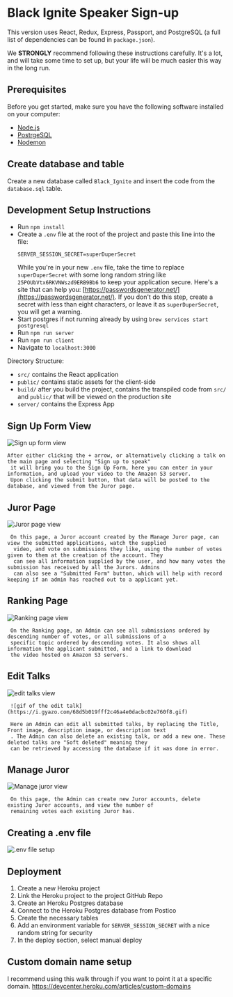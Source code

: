 
# Black Ignite Speaker Sign-up
This version uses React, Redux, Express, Passport, and PostgreSQL (a full list of dependencies can be found in `package.json`).

We **STRONGLY** recommend following these instructions carefully. It's a lot, and will take some time to set up, but your life will be much easier this way in the long run.



## Prerequisites

Before you get started, make sure you have the following software installed on your computer:

- [Node.js](https://nodejs.org/en/)
- [PostrgeSQL](https://www.postgresql.org/)
- [Nodemon](https://nodemon.io/)

## Create database and table

Create a new database called `Black_Ignite` and insert the code from the `database.sql` table.





## Development Setup Instructions

- Run `npm install`
- Create a `.env` file at the root of the project and paste this line into the file:
  ```
  SERVER_SESSION_SECRET=superDuperSecret
  ```
  While you're in your new `.env` file, take the time to replace `superDuperSecret` with some long random string like `25POUbVtx6RKVNWszd9ERB9Bb6` to keep your application secure. Here's a site that can help you: [https://passwordsgenerator.net/](https://passwordsgenerator.net/). If you don't do this step, create a secret with less than eight characters, or leave it as `superDuperSecret`, you will get a warning.
- Start postgres if not running already by using `brew services start postgresql`
- Run `npm run server`
- Run `npm run client`
- Navigate to `localhost:3000`

Directory Structure:

- `src/` contains the React application
- `public/` contains static assets for the client-side
- `build/` after you build the project, contains the transpiled code from `src/` and `public/` that will be viewed on the production site
- `server/` contains the Express App

## Sign Up Form View
<img src="https://i.gyazo.com/60eb85328d6508fca06ec457a4b8f513.png" align="center"
     alt="Sign up form view">

    After either clicking the + arrow, or alternatively clicking a talk on the main page and selecting "Sign up to speak"
     it will bring you to the Sign Up Form, here you can enter in your information, and upload your video to the Amazon S3 server. 
     Upon clicking the submit button, that data will be posted to the database, and viewed from the Juror page.

## Juror Page
<img src="https://i.gyazo.com/827790dbdbca2a707ee3cc6b291afa46.png" align="center"
     alt="Juror page view">

     On this page, a Juror account created by the Manage Juror page, can view the submitted applications, watch the supplied
      video, and vote on submissions they like, using the number of votes given to them at the creation of the account. They 
      can see all information supplied by the user, and how many votes the submission has received by all the Jurors. Admins 
      can also see a "Submitted Form" button, which will help with record keeping if an admin has reached out to a applicant yet.
     
## Ranking Page
<img src="https://i.gyazo.com/5a1c334d76f4ab9c7a68e80038912d29.png" align="center"
     alt="Ranking page view">

     On the Ranking page, an Admin can see all submissions ordered by descending number of votes, or all submissions of a 
     specific topic ordered by descending votes. It also shows all information the applicant submitted, and a link to download 
     the video hosted on Amazon S3 servers.

## Edit Talks
<img src="https://i.gyazo.com/7acebbf660e7603489352cc3623f9639.png" align="center"
     alt="edit talks view">

     ![gif of the edit talk](https://i.gyazo.com/68d5b019fff2c46a4e0dacbc02e760f8.gif)

     Here an Admin can edit all submitted talks, by replacing the Title, Front image, description image, or description text
     . The Admin can also delete an existing talk, or add a new one. These deleted talks are "Soft deleted" meaning they 
     can be retrieved by accessing the database if it was done in error.
     
## Manage Juror
<img src="https://i.gyazo.com/e548432d89690cf3ac0e34eef0788568.png" align="center"
     alt="Manage juror view">

     On this page, the Admin can create new Juror accounts, delete existing Juror accounts, and view the number of 
     remaining votes each existing Juror has.

## Creating a .env file
<img src="https://i.ibb.co/f4NK9vc/Screen-Shot-2020-11-24-at-9-03-24-AM.png" align="center"
     alt=".env file setup">
     
## Deployment

1. Create a new Heroku project
1. Link the Heroku project to the project GitHub Repo
1. Create an Heroku Postgres database
1. Connect to the Heroku Postgres database from Postico
1. Create the necessary tables
1. Add an environment variable for `SERVER_SESSION_SECRET` with a nice random string for security
1. In the deploy section, select manual deploy

## Custom domain name setup
I recommend using this walk through if you want to point it at a specific domain. 
https://devcenter.heroku.com/articles/custom-domains
